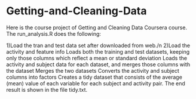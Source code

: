 # Getting-and-Cleaning-Data

Here is the course project of Getting and Cleaning Data Coursera course. The run_analysis.R does the following:

1)Load the tran and test data set after downloaded from web./n
2)Load the activity and feature info
Loads both the training and test datasets, keeping only those columns which reflect a mean or standard deviation
Loads the activity and subject data for each dataset, and merges those columns with the dataset
Merges the two datasets
Converts the activity and subject columns into factors
Creates a tidy dataset that consists of the average (mean) value of each variable for each subject and activity pair.
The end result is shown in the file tidy.txt.
